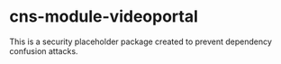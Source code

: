 # cns-module-videoportal

This is a security placeholder package created to prevent dependency confusion attacks.